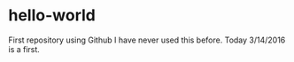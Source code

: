 # hello-world
First repository using Github
I have never used this before. Today 3/14/2016 is a first.
